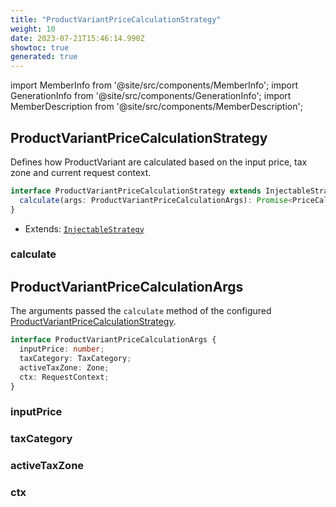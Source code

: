 ```yaml
---
title: "ProductVariantPriceCalculationStrategy"
weight: 10
date: 2023-07-21T15:46:14.990Z
showtoc: true
generated: true
---
```

<!-- This file was generated from the Vendure source. Do not modify. Instead, re-run the "docs:build" script -->
import MemberInfo from '@site/src/components/MemberInfo';
import GenerationInfo from '@site/src/components/GenerationInfo';
import MemberDescription from '@site/src/components/MemberDescription';


## ProductVariantPriceCalculationStrategy

<GenerationInfo sourceFile="packages/core/src/config/catalog/product-variant-price-calculation-strategy.ts" sourceLine="14" packageName="@vendure/core" />

Defines how ProductVariant are calculated based on the input price, tax zone and current request context.

```ts title="Signature"
interface ProductVariantPriceCalculationStrategy extends InjectableStrategy {
  calculate(args: ProductVariantPriceCalculationArgs): Promise<PriceCalculationResult>;
}
```
* Extends: <code><a href='/reference/typescript-api/common/injectable-strategy#injectablestrategy'>InjectableStrategy</a></code>



<div className="members-wrapper">

### calculate

<MemberInfo kind="method" type="(args: <a href='/reference/typescript-api/products-stock/product-variant-price-calculation-strategy#productvariantpricecalculationargs'>ProductVariantPriceCalculationArgs</a>) => Promise&#60;<a href='/reference/typescript-api/common/price-calculation-result#pricecalculationresult'>PriceCalculationResult</a>&#62;"   />




</div>


## ProductVariantPriceCalculationArgs

<GenerationInfo sourceFile="packages/core/src/config/catalog/product-variant-price-calculation-strategy.ts" sourceLine="25" packageName="@vendure/core" />

The arguments passed the `calculate` method of the configured <a href='/reference/typescript-api/products-stock/product-variant-price-calculation-strategy#productvariantpricecalculationstrategy'>ProductVariantPriceCalculationStrategy</a>.

```ts title="Signature"
interface ProductVariantPriceCalculationArgs {
  inputPrice: number;
  taxCategory: TaxCategory;
  activeTaxZone: Zone;
  ctx: RequestContext;
}
```

<div className="members-wrapper">

### inputPrice

<MemberInfo kind="property" type="number"   />


### taxCategory

<MemberInfo kind="property" type="<a href='/reference/typescript-api/entities/tax-category#taxcategory'>TaxCategory</a>"   />


### activeTaxZone

<MemberInfo kind="property" type="<a href='/reference/typescript-api/entities/zone#zone'>Zone</a>"   />


### ctx

<MemberInfo kind="property" type="<a href='/reference/typescript-api/request/request-context#requestcontext'>RequestContext</a>"   />




</div>
